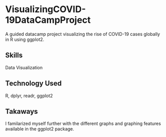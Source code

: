 # VisualizingCOVID-19DataCampProject
A guided datacamp project visualizing the rise of COVID-19 cases globally in R using ggplot2.
## Skills
Data Visualization

## Technology Used
R, dplyr, readr, ggplot2

## Takaways
I familarized myself further with the different graphs and graphing features available in the ggplot2 package.  

